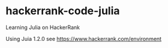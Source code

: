 # hackerrank-code-julia
Learning Julia on HackerRank

Using Juia 1.2.0 see https://www.hackerrank.com/environment
